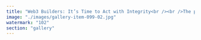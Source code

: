 ```yaml
---
title: "Web3 Builders: It’s Time to Act with Integrity<br /><br />The promise of web3 is about decentralization, trust, and empowerment—not deception. Yet, too often the ecosystem is clouded by behavior and messaging that echo the very systems we set out to disrupt. <br /><br />Let’s move beyond sarcasm and empty hype. Authentic innovation means building transparently, communicating honestly, and rejecting shortcuts that undermine community trust. <br /><br />We don’t need to mimic the tactics of scam projects to be seen or succeed. When our actions align with our stated values, web3 grows stronger and more resilient.<br /><br />Drop the act. Lead with clarity, not contradiction. The future is watching."
image: "./images/gallery-item-099-02.jpg"
watermark: "102"
section: "gallery"
---
```

